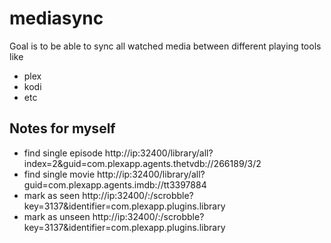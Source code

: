 # mediasync

Goal is to be able to sync all watched media between different playing tools like
- plex
- kodi
- etc


## Notes for myself
- find single episode http://ip:32400/library/all?index=2&guid=com.plexapp.agents.thetvdb://266189/3/2
- find single movie http://ip:32400/library/all?guid=com.plexapp.agents.imdb://tt3397884
- mark as seen http://ip:32400/:/scrobble?key=3137&identifier=com.plexapp.plugins.library
- mark as unseen http://ip:32400/:/scrobble?key=3137&identifier=com.plexapp.plugins.library